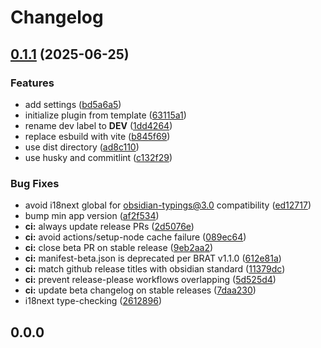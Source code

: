 # Changelog

## [0.1.1](https://github.com/baodrate/obsidian-timestampy/compare/0.1.0...0.1.1) (2025-06-25)


### Features

* add settings ([bd5a6a5](https://github.com/baodrate/obsidian-timestampy/commit/bd5a6a5551db880b8901759c9339cc0f98533608))
* initialize plugin from template ([63115a1](https://github.com/baodrate/obsidian-timestampy/commit/63115a12615c3b1df1c56fefd09b65bea3a21922))
* rename dev label to __DEV__ ([1dd4264](https://github.com/baodrate/obsidian-timestampy/commit/1dd4264b629142278ecfd144c0c029e6e10e7eb9))
* replace esbuild with vite ([b845f69](https://github.com/baodrate/obsidian-timestampy/commit/b845f695cee3a67b3e36d0e30b380bc0445f4c17))
* use dist directory ([ad8c110](https://github.com/baodrate/obsidian-timestampy/commit/ad8c11023eaaadb1382ba1b25ab1d41860b3b5e0))
* use husky and commitlint ([c132f29](https://github.com/baodrate/obsidian-timestampy/commit/c132f2934b1660333fa6fae7e093d5fe40718af9))


### Bug Fixes

* avoid i18next global for obsidian-typings@3.0 compatibility ([ed12717](https://github.com/baodrate/obsidian-timestampy/commit/ed12717d5f8096449421831d1473db1080ed2590))
* bump min app version ([af2f534](https://github.com/baodrate/obsidian-timestampy/commit/af2f5349fcc5e6d3dc580040148bb34f7af37f22))
* **ci:** always update release PRs ([2d5076e](https://github.com/baodrate/obsidian-timestampy/commit/2d5076e179f8465c02b3a33c393e5bacdecf2427))
* **ci:** avoid actions/setup-node cache failure ([089ec64](https://github.com/baodrate/obsidian-timestampy/commit/089ec64939b335973912b40b0dd578c18e51d83a))
* **ci:** close beta PR on stable release ([9eb2aa2](https://github.com/baodrate/obsidian-timestampy/commit/9eb2aa27db6e4289bfe6262617540738ce94f647))
* **ci:** manifest-beta.json is deprecated per BRAT v1.1.0 ([612e81a](https://github.com/baodrate/obsidian-timestampy/commit/612e81a004a2414b707233fc80e7d3f1d19161c8))
* **ci:** match github release titles with obsidian standard ([11379dc](https://github.com/baodrate/obsidian-timestampy/commit/11379dcaddc0c350981d50d412a23678041f717d))
* **ci:** prevent release-please workflows overlapping ([5d525d4](https://github.com/baodrate/obsidian-timestampy/commit/5d525d416e60d182eb26124dc4010dd39158d6a7))
* **ci:** update beta changelog on stable releases ([7daa230](https://github.com/baodrate/obsidian-timestampy/commit/7daa230438717497c09396a9d792cffa1ba6eaa9))
* i18next type-checking ([2612896](https://github.com/baodrate/obsidian-timestampy/commit/2612896a5ace4d92f6af33ed9bae861e54642151))

## 0.0.0
